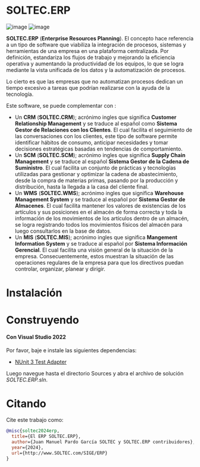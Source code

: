 # SOLTEC.ERP

![image](https://img.shields.io/badge/license-GPL-3.svg) 
![image](https://img.shields.io/badge/license-LGPL-3.svg)

**SOLTEC.ERP** (**Enterprise Resources Planning**). El concepto hace referencia a un tipo de software que viabiliza la integración de procesos, sistemas y herramientas de una empresa en una plataforma centralizada. Por definición, estandariza los flujos de trabajo y mejorando la eficiencia operativa y aumentando la productividad de los equipos, lo que se logra mediante la vista unificada de los datos y la automatización de procesos.

Lo cierto es que las empresas que no automatizan procesos dedican un tiempo excesivo a tareas que podrían realizarse con la ayuda de la tecnología.

Este software, se puede complementar con :

* Un **CRM** (**SOLTEC.CRM**); acrónimo ingles que significa **Customer Relationship Management** y se traduce al español 
  como **Sistema Gestor de Relaciones con los Clientes**. El cual facilita el seguimiento de las conversaciones con los
  clientes, este tipo de software permite identificar hábitos de consumo, anticipar necesidades y tomar decisiones 
  estratégicas basadas en tendencias de comportamiento.
* Un **SCM** (**SOLTEC.SCM**); acrónimo ingles que significa **Supply Chain Management** y se traduce al español 
  **Sistema Gestor de la Cadena de Suministro**. El cual facilita un conjunto de prácticas y tecnologías utilizadas para 
  gestionar y optimizar la cadena de abastecimiento, desde la compra de materias primas, pasando por la producción y 
  distribución, hasta la llegada a la casa del cliente final.
* Un **WMS** (**SOLTEC.WMS**); acrónimo ingles que significa **Warehouse Management System** y se traduce al español por
  **Sistema Gestor de Almacenes**. El cual facilita mantener los valores de existencias de los artículos y sus posiciones en el
  almacén de forma correcta y toda la información de los movimientos de los artículos dentro de un almacén, se logra 
  registrando todos los movimientos físicos del almacén para luego consultarlos en la base de datos.
* Un **MIS** (**SOLTEC.MIS**); acrónimo ingles que significa **Mangement Information System** y se traduce al español 
  por **Sistema Información Gerencial**. El cual facilita una visión general de la situación de la empresa. 
  Consecuentemente, estos muestran la situación de las operaciones regulares de la empresa para que los directivos 
  puedan controlar, organizar, planear y dirigir.

# Instalación

# Construyendo

#### Con Visual Studio 2022

Por favor, baje e instale las siguientes dependencias:

- [NUnit 3 Test Adapter](https://marketplace.visualstudio.com/items?itemName=NUnitDevelopers.NUnit3TestAdapter)

Luego navegue hasta el directorio Sources y abra el archivo de solución 
*SOLTEC.ERP.sln*.

# Citando

Cite este trabajo como:

```bibtex
@misc{soltec2024erp,
  title={El ERP SOLTEC.ERP},
  author={Juan Manuel Pardo García SOLTEC y SOLTEC.ERP contribuidores},
  year={2024},
  url={http://www.SOLTEC.com/SIGE/ERP}
}
```

